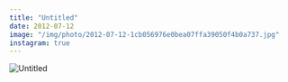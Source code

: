 ```yaml
---
title: "Untitled"
date: 2012-07-12
image: "/img/photo/2012-07-12-1cb056976e0bea07ffa39050f4b0a737.jpg"
instagram: true
---
```


![Untitled](/img/photo/2012-07-12-1cb056976e0bea07ffa39050f4b0a737.jpg)
